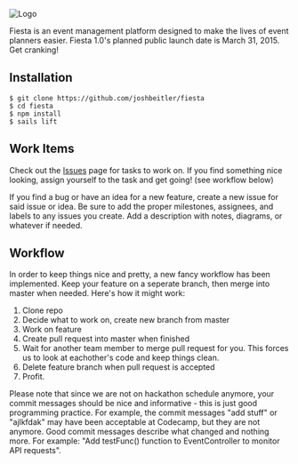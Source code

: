 ![Logo](http://i61.tinypic.com/2mhbd5d.png)

Fiesta is an event management platform designed to make the lives of event 
planners easier. Fiesta 1.0's planned public launch date is March 31, 2015. Get
 cranking!

## Installation

```
$ git clone https://github.com/joshbeitler/fiesta
$ cd fiesta
$ npm install
$ sails lift
```

## Work Items

Check out the [Issues](https://github.com/joshbeitler/fiesta/issues) page for
tasks to work on. If you find something nice looking, assign yourself to the
task and get going! (see workflow below)

If you find a bug or have an idea for a new feature, create a new issue for said
issue or idea. Be sure to add the proper milestones, assignees, and labels to
any issues you create. Add a description with notes, diagrams, or whatever if
needed.

## Workflow

In order to keep things nice and pretty, a new fancy workflow has been
implemented. Keep your feature on a seperate branch, then merge into master
when needed. Here's how it might work:

1. Clone repo
2. Decide what to work on, create new branch from master
3. Work on feature
4. Create pull request into master when finished
5. Wait for another team member to merge pull request for you. This forces us
to look at eachother's code and keep things clean.
6. Delete feature branch when pull request is accepted
7. Profit.

Please note that since we are not on hackathon schedule anymore, your commit
messages should be nice and informative - this is just good programming
practice. For example, the commit messages "add stuff" or "ajlkfdak" may have
been acceptable at Codecamp, but they are not anymore. Good commit messages
describe what changed and nothing more. For example: "Add testFunc() function to
EventController to monitor API requests".